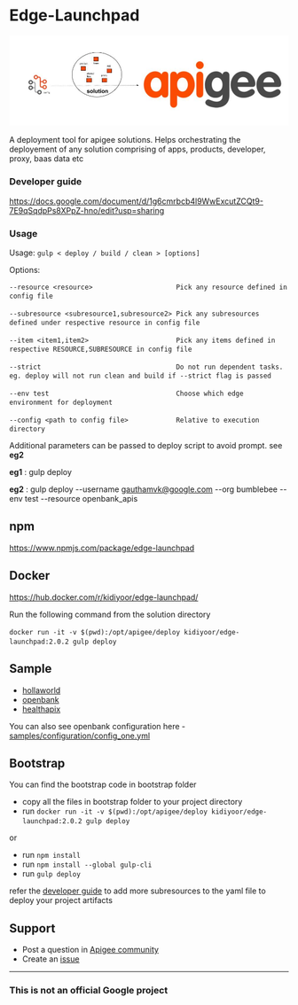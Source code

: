 # Edge-Launchpad
![](images/edge-launchpad-wall-image.png)

A deployment tool for apigee solutions. Helps orchestrating the deployement of any solution comprising of apps, products, developer, proxy, baas data etc

### Developer guide
https://docs.google.com/document/d/1g6cmrbcb4l9WwExcutZCQt9-7E9qSqdpPs8XPpZ-hno/edit?usp=sharing

### Usage

Usage: ```gulp < deploy / build / clean > [options]```

Options: 

    --resource <resource>                     Pick any resource defined in config file

    --subresource <subresource1,subresource2> Pick any subresources defined under respective resource in config file 

    --item <item1,item2>                      Pick any items defined in respective RESOURCE,SUBRESOURCE in config file

    --strict                                  Do not run dependent tasks. eg. deploy will not run clean and build if --strict flag is passed 

    --env test                                Choose which edge environment for deployment

    --config <path to config file>            Relative to execution directory


Additional parameters can be passed to deploy script to avoid prompt. see **eg2**

**eg1** : gulp deploy

**eg2** : gulp deploy --username gauthamvk@google.com --org bumblebee --env test --resource openbank_apis

## npm
https://www.npmjs.com/package/edge-launchpad

## Docker
https://hub.docker.com/r/kidiyoor/edge-launchpad/

Run the following command from the solution directory

```docker run -it -v $(pwd):/opt/apigee/deploy kidiyoor/edge-launchpad:2.0.2 gulp deploy```


## Sample
- [hollaworld](samples/solutions/holla_world)
- [openbank](https://github.com/apigee/openbank)
- [healthapix](https://github.com/apigee/flame/tree/master/src/gateway)

You can also see openbank configuration here - [samples/configuration/config_one.yml](samples/configuration/config_one.yml)


## Bootstrap

You can find the bootstrap code in bootstrap folder

- copy all the files in bootstrap folder to your project directory
- run ```docker run -it -v $(pwd):/opt/apigee/deploy kidiyoor/edge-launchpad:2.0.2 gulp deploy```

or
- run ```npm install```
- run ```npm install --global gulp-cli```
- run ```gulp deploy```

refer the [developer guide](https://docs.google.com/a/apigee.com/document/d/1ptxyDnFRnH4tKGZb2C1QJ2-Qnp8izvxKCi7vZOJbrSQ/edit?usp=sharing) to add more subresources to the yaml file to deploy your project artifacts

## Support
* Post a question in [Apigee community](https://community.apigee.com/index.html)
* Create an [issue](https://github.com/apigee/edge-launchpad/issues/new)
-------------------

### This is not an official Google project
